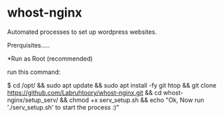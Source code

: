 # whost-nginx
 Automated processes to set up wordpress websites.
 
 Prerquisites.....
 
 *Run as Root (recommended)
 
 run this command:
 
 $ cd /opt/ && sudo apt update && sudo apt install -fy git htop && git clone https://github.com/Labruhtoory/whost-nginx.git && cd whost-nginx/setup_serv/ && chmod +x serv_setup.sh && echo "Ok, Now run './serv_setup.sh' to start the process :)"
